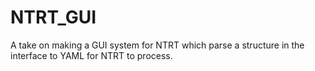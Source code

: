 # NTRT_GUI
A take on making a GUI system for NTRT which parse a structure in the interface to YAML for NTRT to process.

